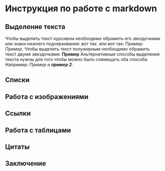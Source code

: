# Инструкция по работе с markdown

## Выделение текста

Чтобы выделить текст курсивом необходимо обрамить его звездочками или знаки нижнего подчеркивания: _вот так_. или вот так: Пример: *Пример*. Чтобы выделить текст полужирным необходимо обрамить текст двумя звездочками: **Пример**
Альтернативные способы выделения текста нужны для того чтобы можно было совмещать оба способа. Например: _Пример и **пример 2**_.


## Списки

## Работа с изображениями

## Ссылки

## Работа с таблицами

## Цитаты


## Заключение


